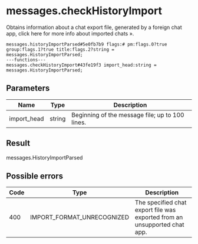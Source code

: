 # messages.checkHistoryImport
Obtains information about a chat export file, generated by a foreign chat app, click here for more info about imported chats ».

```
messages.historyImportParsed#5e0fb7b9 flags:# pm:flags.0?true group:flags.1?true title:flags.2?string = messages.HistoryImportParsed;
---functions---
messages.checkHistoryImport#43fe19f3 import_head:string = messages.HistoryImportParsed;
```

## Parameters
| Name | Type | Description |
| ---- | :----: | ----------- |
| import_head | string | Beginning of the message file; up to 100 lines. |


## Result
messages.HistoryImportParsed

## Possible errors
| Code | Type | Description |
| ---- | :----: | ----------- |
| 400 | IMPORT_FORMAT_UNRECOGNIZED | The specified chat export file was exported from an unsupported chat app. |

